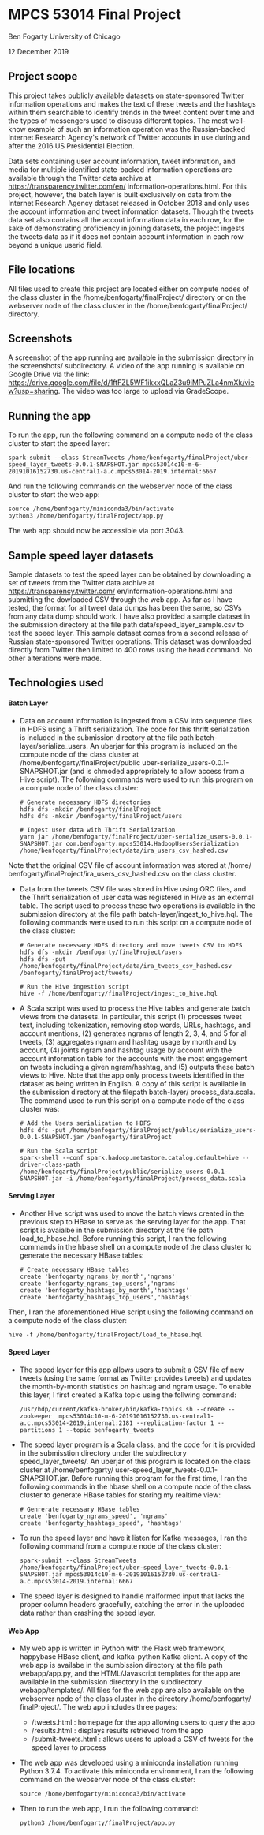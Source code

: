 # MPCS 53014 Final Project

Ben Fogarty
University of Chicago

12 December 2019

## Project scope

This project takes publicly available datasets on state-sponsored Twitter
information operations and makes the text of these tweets and the hashtags
within them searchable to identify trends in the tweet content over time and the
types of messengers used to discuss different topics. The most well-know example
of such an information operation was the Russian-backed Internet Research
Agency's network of Twitter accounts in use during and after the 2016 US
Presidential Election.

Data sets containing user account information, tweet information, and media for
multiple identified state-backed information operations are available
through the Twitter data archive at https://transparency.twitter.com/en/
information-operations.html. For this project, however, the batch layer is built
exclusively on data from the Internet Research Agency dataset released in
October 2018 and only uses the account information and tweet information
datasets. Though the tweets data set also contains all the accout information
data in each row, for the sake of demonstrating proficiency in joining datasets,
the project ingests the tweets data as if it does not contain account
information in each row beyond a unique userid field.

## File locations

All files used to create this project are located either on compute nodes of the
class cluster in the /home/benfogarty/finalProject/ directory or on the
webserver node of the class cluster in the /home/benfogarty/finalProject/
directory. 

## Screenshots

A screenshot of the app running are available in the submission directory in the
screenshots/ subdirectory. A video of the app running is available on Google
Drive via the link: https://drive.google.com/file/d/1ftFZL5WF1ikxxQLaZ3u9iMPuZLa4nmXk/view?usp=sharing.
The video was too large to upload via GradeScope.

## Running the app

To run the app, run the following command on a compute node of the class cluster
to start the speed layer:

    spark-submit --class StreamTweets /home/benfogarty/finalProject/uber-speed_layer_tweets-0.0.1-SNAPSHOT.jar mpcs53014c10-m-6-20191016152730.us-central1-a.c.mpcs53014-2019.internal:6667

And run the following commands on the webserver node of the class cluster to
start the web app:

    source /home/benfogarty/miniconda3/bin/activate
    python3 /home/benfogarty/finalProject/app.py

The web app should now be accessible via port 3043.

## Sample speed layer datasets

Sample datasets to test the speed layer can be obtained by downloading a set of
tweets from the Twitter data archive at https://transparency.twitter.com/
en/information-operations.html and submitting the dowloaded CSV through the web
app. As far as I have tested, the format for all tweet data dumps has been the
same, so CSVs from any data dump should work. I have also provided a sample
dataset in the submission directory at the file path data/speed_layer_sample.csv
to test the speed layer. This sample dataset comes from a second release of
Russian state-sponsored Twitter operations. This dataset was downloaded directly
from Twitter then  limited to 400 rows using the head command. No other
alterations were made.

## Technologies used

#### Batch Layer

- Data on account information is ingested from a CSV into sequence files in HDFS
using a Thrift serialization. The code for this thrift serialization is included
in the submission directory at the file path batch-layer/serialize_users. An
uberjar for this program is included on the compute node of the class cluster at
/home/benfogarty/finalProject/public uber-serialize_users-0.0.1-SNAPSHOT.jar
(and is chmoded appropriately to allow access from a Hive script). The following
commands were used to run this program on a compute node of the class cluster:

    ```
    # Generate necessary HDFS directories
    hdfs dfs -mkdir /benfogarty/finalProject
    hdfs dfs -mkdir /benfogarty/finalProject/users

    # Ingest user data with Thrift Serialization
    yarn jar /home/benfogarty/finalProject/uber-serialize_users-0.0.1-SNAPSHOT.jar com.benfogarty.mpcs53014.HadoopUsersSerialization /home/benfogarty/finalProject/data/ira_users_csv_hashed.csv
    ```

Note that the original CSV file of account information was stored at /home/
benfogarty/finalProject/ira_users_csv_hashed.csv on the class cluster.

- Data from the tweets CSV file was stored in Hive using ORC files, and the
Thrift serialization of user data was registered in Hive as an external table.
The script used to process these two operations is available in the submission
directory at the file path batch-layer/ingest_to_hive.hql. The following
commands were used to run this script on a compute node of the class cluster:

    ```
    # Generate necessary HDFS directory and move tweets CSV to HDFS
    hdfs dfs -mkdir /benfogarty/finalProject/users
    hdfs dfs -put /home/benfogarty/finalProject/data/ira_tweets_csv_hashed.csv /benfogarty/finalProject/tweets/

    # Run the Hive ingestion script
    hive -f /home/benfogarty/finalProject/ingest_to_hive.hql
    ```
    
- A Scala script was used to process the Hive tables and generate batch views
from the datasets. In particular, this script (1) processes tweet text,
including  tokenization, removing stop words, URLs, hashtags, and account
mentions, (2) generates ngrams of length 2, 3, 4, and 5 for all tweets, (3)
aggregates ngram and hashtag usage by month and by account, (4) joints ngram and
hashtag usage by account with the account information table for the accounts
with the most engagement on tweets including a given ngram/hashtag, and (5)
outputs these batch views to Hive. Note that the app only process tweets
identified in the  dataset as being written in English. A copy of this script is
available in the submission directory at the filepath batch-layer/
process_data.scala. The command used to run this script on a compute node of the
class cluster was:

    ```
    # Add the Users serialization to HDFS
    hdfs dfs -put /home/benfogarty/finalProject/public/serialize_users-0.0.1-SNAPSHOT.jar /benfogarty/finalProject

    # Run the Scala script
    spark-shell --conf spark.hadoop.metastore.catalog.default=hive --driver-class-path /home/benfogarty/finalProject/public/serialize_users-0.0.1-SNAPSHOT.jar -i /home/benfogarty/finalProject/process_data.scala
    ```

#### Serving Layer

- Another Hive script was used to move the batch views created in the previous
step to HBase to serve as the serving layer for the app. That script is avaialbe
in the submission directory at the file path load_to_hbase.hql. Before running
this script, I ran the following commands in the hbase shell on a compute node
of the class cluster to generate the necessary HBase tables:

    ```
    # Create necessary HBase tables
    create 'benfogarty_ngrams_by_month','ngrams'
    create 'benfogarty_ngrams_top_users','ngrams'
    create 'benfogarty_hashtags_by_month','hashtags'
    create 'benfogarty_hashtags_top_users','hashtags'
    ```

Then, I ran the aforementioned Hive script using the following command on a
compute node of the class cluster:

    hive -f /home/benfogarty/finalProject/load_to_hbase.hql

#### Speed Layer

- The speed layer for this app allows users to submit a CSV file of new tweets
(using the same format as Twitter provides tweets) and updates the
month-by-month statistics on hashtag and ngram usage. To enable this layer, I
first created a Kafka topic using the follwing command:
    
    ````
    /usr/hdp/current/kafka-broker/bin/kafka-topics.sh --create --zookeeper  mpcs53014c10-m-6-20191016152730.us-central1-a.c.mpcs53014-2019.internal:2181 --replication-factor 1 --partitions 1 --topic benfogarty_tweets
    ````

- The speed layer program is a Scala class, and the code for it is provided in
the submisstion directory under the subdirectory speed_layer_tweets/. An uberjar
of this program is located on the class cluster at /home/benfogarty/
user-speed_layer_tweets-0.0.1-SNAPSHOT.jar. Before running this program for the
first time, I ran the following commands in the hbase shell on a compute node of
the class cluster to generate HBase tables for storing my realtime view:

    ```
    # Genrerate necessary HBase tables
    create 'benfogarty_ngrams_speed', 'ngrams'
    create 'benfogarty_hashtags_speed', 'hashtags'
    ```

- To run the speed layer and have it listen for Kafka messages, I ran the
following command from a compute node of the class cluster:

    ```
    spark-submit --class StreamTweets /home/benfogarty/finalProject/uber-speed_layer_tweets-0.0.1-SNAPSHOT.jar mpcs53014c10-m-6-20191016152730.us-central1-a.c.mpcs53014-2019.internal:6667
    ```

- The speed layer is designed to handle malformed input that lacks the proper
column headers gracefully, catching the error in the uploaded data rather than
crashing the speed layer.

#### Web App

- My web app is written in Python with the Flask web framework, happybase HBase
client, and kafka-python Kafka client. A copy of the web app is availabe in the
sumbission directory at the file path webapp/app.py, and the HTML/Javascript
templates for the app are available in the submission directory in the
subdirectory webapp/templates/. All files for the web app are also available
on the webserver node of the class cluster in the directory /home/benfogarty/
finalProject/. The web app includes three pages:
  
  - /tweets.html : homepage for the app allowing users to query the app
  - /results.html : displays results retrieved from the app
  - /submit-tweets.html : allows users to upload a CSV of tweets for the speed
                          layer to process

- The web app was developed using a miniconda installation running Python 3.7.4.
To activate this miniconda environment, I ran the following command on the
webserver node of the class cluster:

    ```
    source /home/benfogarty/miniconda3/bin/activate
    ```

- Then to run the web app, I run the following command:

    ```
    python3 /home/benfogarty/finalProject/app.py
    ```
